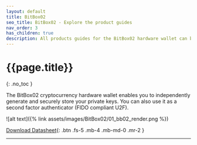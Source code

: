```yaml
---
layout: default
title: BitBox02
seo_title: BitBox02 - Explore the product guides
nav_order: 3
has_children: true
description: All products guides for the BitBox02 hardware wallet can be found here.
---
```

# {{page.title}}
{: .no_toc }

The BitBox02 cryptocurrency hardware wallet enables
you to independently generate and securely store your
private keys. You can also use it as a second factor
authenticator (FIDO compliant U2F).

![alt text]({% link assets/images/BitBox02/01_bb02_render.png %})

[Download Datasheet](https://shiftcrypto.ch/bitbox02/BitBox02_Datasheet.pdf){: .btn .fs-5 .mb-4 .mb-md-0 .mr-2 }


---
